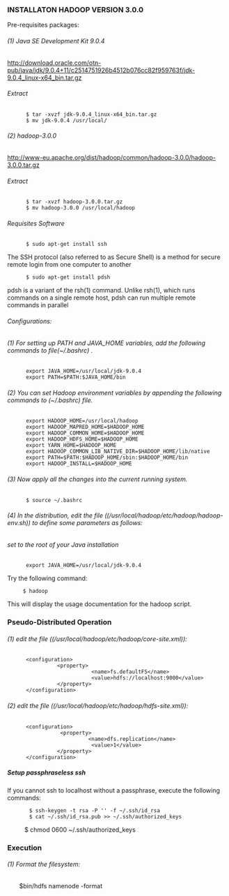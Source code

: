 ### INSTALLATON HADOOP VERSION 3.0.0
Pre-requisites packages:
######  (1) Java SE Development Kit 9.0.4
http://download.oracle.com/otn-pub/java/jdk/9.0.4+11/c2514751926b4512b076cc82f959763f/jdk-9.0.4_linux-x64_bin.tar.gz
###### Extract
          $ tar -xvzf jdk-9.0.4_linux-x64_bin.tar.gz
          $ mv jdk-9.0.4 /usr/local/

###### (2) hadoop-3.0.0
http://www-eu.apache.org/dist/hadoop/common/hadoop-3.0.0/hadoop-3.0.0.tar.gz
###### Extract   

          $ tar -xvzf hadoop-3.0.0.tar.gz
          $ mv hadoop-3.0.0 /usr/local/hadoop

###### Requisites Software
          $ sudo apt-get install ssh
The SSH protocol (also referred to as Secure Shell) is a method for secure remote login from one computer to another
          
          $ sudo apt-get install pdsh
pdsh is a variant of the rsh(1) command. Unlike rsh(1), which runs commands on a single remote host, pdsh can run multiple remote commands in parallel

###### Configurations:
###### (1) For setting up PATH and JAVA_HOME variables, add the following commands to file(~/.bashrc) .

          export JAVA_HOME=/usr/local/jdk-9.0.4
          export PATH=$PATH:$JAVA_HOME/bin 
###### (2) You can set Hadoop environment variables by appending the following commands to (~/.bashrc) file. 

          export HADOOP_HOME=/usr/local/hadoop 
          export HADOOP_MAPRED_HOME=$HADOOP_HOME 
          export HADOOP_COMMON_HOME=$HADOOP_HOME 
          export HADOOP_HDFS_HOME=$HADOOP_HOME 
          export YARN_HOME=$HADOOP_HOME 
          export HADOOP_COMMON_LIB_NATIVE_DIR=$HADOOP_HOME/lib/native 
          export PATH=$PATH:$HADOOP_HOME/sbin:$HADOOP_HOME/bin 
          export HADOOP_INSTALL=$HADOOP_HOME 
###### (3) Now apply all the changes into the current running system.
          $ source ~/.bashrc
###### (4) In the distribution, edit the file ((/usr/local/hadoop/etc/hadoop/hadoop-env.sh)) to define some parameters as follows:
###### set to the root of your Java installation
          export JAVA_HOME=/usr/local/jdk-9.0.4

Try the following command:
         
         $ hadoop
This will display the usage documentation for the hadoop script.
### Pseudo-Distributed Operation
###### (1) edit the file ((/usr/local/hadoop/etc/hadoop/core-site.xml)):

          <configuration>
                    <property>
                               <name>fs.defaultFS</name>
                               <value>hdfs://localhost:9000</value>
                    </property>
          </configuration>
          
###### (2) edit the file ((/usr/local/hadoop/etc/hadoop/hdfs-site.xml)):

          <configuration>
                     <property>
                              <name>dfs.replication</name>
                               <value>1</value>
                    </property>
          </configuration>
#####  Setup passphraseless ssh      
If you cannot ssh to localhost without a passphrase, execute the following commands:          
           
           $ ssh-keygen -t rsa -P '' -f ~/.ssh/id_rsa
           $ cat ~/.ssh/id_rsa.pub >> ~/.ssh/authorized_keys
           $ chmod 0600 ~/.ssh/authorized_keys
### Execution
###### (1) Format the filesystem:

           $bin/hdfs namenode -format
